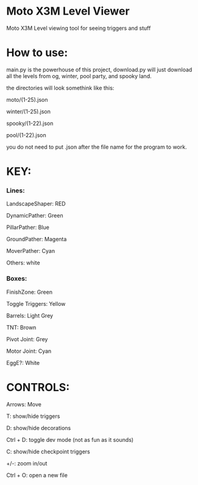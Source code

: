 # Moto X3M Level Viewer
 Moto X3M Level viewing tool for seeing triggers and stuff

# How to use:

main.py is the powerhouse of this project, download.py will just download all the levels from og, winter, pool party, and spooky land. 

the directories will look somethink like this:

moto/(1-25).json

winter/(1-25).json

spooky/(1-22).json

pool/(1-22).json

you do not need to put .json after the file name for the program to work. 

# KEY: 

### Lines: 

LandscapeShaper: RED

DynamicPather: Green

PillarPather: Blue

GroundPather: Magenta

MoverPather: Cyan

Others: white




### Boxes:

FinishZone: Green

Toggle Triggers: Yellow

Barrels: Light Grey

TNT: Brown

Pivot Joint: Grey

Motor Joint: Cyan

EggE?: White


# CONTROLS:

Arrows: Move

T: show/hide triggers

D: show/hide decorations

Ctrl + D: toggle dev mode (not as fun as it sounds)

C: show/hide checkpoint triggers

+/-: zoom in/out

Ctrl + O: open a new file


